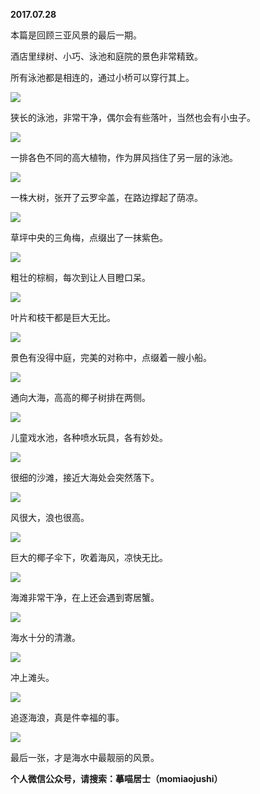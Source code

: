 
          
            
**2017.07.28**

本篇是回顾三亚风景的最后一期。

酒店里绿树、小巧、泳池和庭院的景色非常精致。

所有泳池都是相连的，通过小桥可以穿行其上。




![](//upload-images.jianshu.io/upload_images/51001-da669122a4e2d05a.jpg)




狭长的泳池，非常干净，偶尔会有些落叶，当然也会有小虫子。




![](//upload-images.jianshu.io/upload_images/51001-82ee2903c10fe23f.jpg)




一排各色不同的高大植物，作为屏风挡住了另一层的泳池。




![](//upload-images.jianshu.io/upload_images/51001-d08c95f515f9f01e.jpg)




一株大树，张开了云罗伞盖，在路边撑起了荫凉。




![](//upload-images.jianshu.io/upload_images/51001-ed53cbe4b9025279.jpg)




草坪中央的三角梅，点缀出了一抹紫色。




![](//upload-images.jianshu.io/upload_images/51001-be32e9b8cab2e1b8.jpg)




粗壮的棕榈，每次到让人目瞪口呆。




![](//upload-images.jianshu.io/upload_images/51001-0462f22d1a6a0ff4.jpg)




叶片和枝干都是巨大无比。




![](//upload-images.jianshu.io/upload_images/51001-7ab913b4fe15c506.jpg)




景色有没得中庭，完美的对称中，点缀着一艘小船。




![](//upload-images.jianshu.io/upload_images/51001-009e699f6301dbae.jpg)




通向大海，高高的椰子树排在两侧。




![](//upload-images.jianshu.io/upload_images/51001-22fdf86ef4c9a387.jpg)




儿童戏水池，各种喷水玩具，各有妙处。




![](//upload-images.jianshu.io/upload_images/51001-4a7a21f49bffb315.jpg)




很细的沙滩，接近大海处会突然落下。




![](//upload-images.jianshu.io/upload_images/51001-9de69094663e5d96.jpg)




风很大，浪也很高。




![](//upload-images.jianshu.io/upload_images/51001-116e9849734bd209.jpg)




巨大的椰子伞下，吹着海风，凉快无比。




![](//upload-images.jianshu.io/upload_images/51001-701e33399a4c142b.jpg)




海滩非常干净，在上还会遇到寄居蟹。




![](//upload-images.jianshu.io/upload_images/51001-62119b2b6d311ec3.jpg)




海水十分的清澈。




![](//upload-images.jianshu.io/upload_images/51001-96dca92cb9c24638.jpg)




冲上滩头。




![](//upload-images.jianshu.io/upload_images/51001-8d592c45d7f78019.jpg)




追逐海浪，真是件幸福的事。




![](//upload-images.jianshu.io/upload_images/51001-36a4df2be34b0f44.jpg)




最后一张，才是海水中最靓丽的风景。


**个人微信公众号，请搜索：摹喵居士（momiaojushi）**

          
        